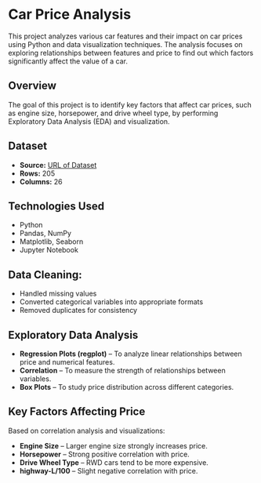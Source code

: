 # Car Price Analysis

This project analyzes various car features and their impact on car prices using Python and data visualization techniques.
The analysis focuses on exploring relationships between features and price to find out which factors significantly affect the value of a car.

## Overview
The goal of this project is to identify key factors that affect car prices, such as engine size, horsepower, and drive wheel type, by performing Exploratory Data Analysis (EDA) and visualization.

## Dataset
- **Source:** [URL of Dataset](https://cf-courses-data.s3.us.cloud-object-storage.appdomain.cloud/IBMDeveloperSkillsNetwork-DA0101EN-SkillsNetwork/labs/Data%20files/auto.csv)
- **Rows:** 205
- **Columns:** 26

## Technologies Used
- Python
- Pandas, NumPy
- Matplotlib, Seaborn
- Jupyter Notebook

## Data Cleaning:
- Handled missing values
- Converted categorical variables into appropriate formats
- Removed duplicates for consistency

## Exploratory Data Analysis
- **Regression Plots (regplot)** – To analyze linear relationships between price and numerical features.
- **Correlation** – To measure the strength of relationships between variables.
- **Box Plots** – To study price distribution across different categories.

##  Key Factors Affecting Price
Based on correlation analysis and visualizations:
- **Engine Size** – Larger engine size strongly increases price.
- **Horsepower** – Strong positive correlation with price.
- **Drive Wheel Type** – RWD cars tend to be more expensive.
- **highway-L/100** – Slight negative correlation with price.

